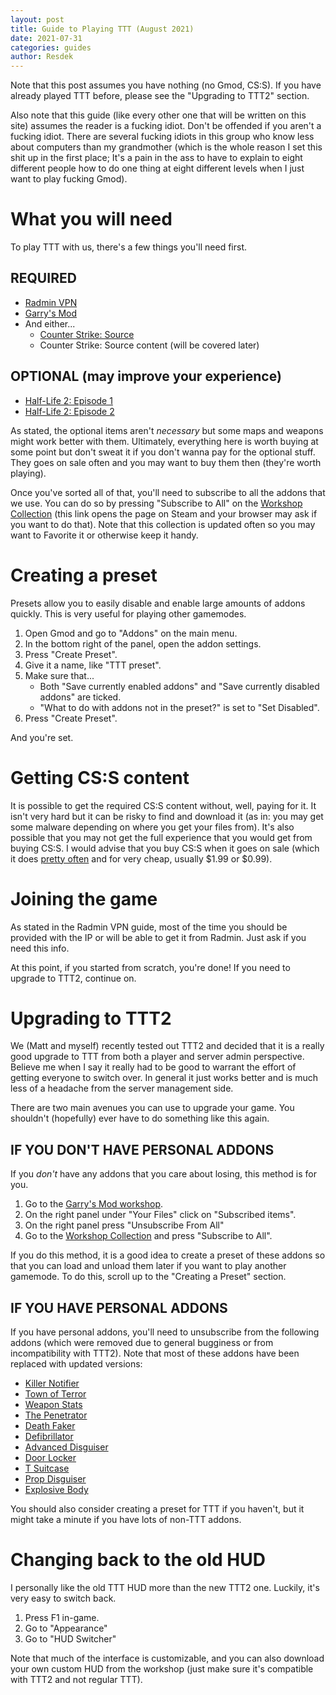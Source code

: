 ```yaml
---
layout: post
title: Guide to Playing TTT (August 2021)
date: 2021-07-31
categories: guides
author: Resdek
---
```


Note that this post assumes you have nothing (no Gmod, CS:S). If you have already played TTT before, please see the "Upgrading to TTT2" section.

Also note that this guide (like every other one that will be written on this site) assumes the reader is a fucking idiot. Don't be offended if you aren't a fucking idiot. There are several fucking idiots in this group who know less about computers than my grandmother (which is the whole reason I set this shit up in the first place; It's a pain in the ass to have to explain to eight different people how to do one thing at eight different levels when I just want to play fucking Gmod).

# What you will need

To play TTT with us, there's a few things you'll need first.

## REQUIRED
- [Radmin VPN](/guides/Radmin-VPN.html)
- [Garry's Mod](https://store.steampowered.com/app/4000/Garrys_Mod/)
- And either...
    - [Counter Strike: Source](https://store.steampowered.com/app/240/CounterStrike_Source/)
    - Counter Strike: Source content (will be covered later)

## OPTIONAL (may improve your experience)

- [Half-Life 2: Episode 1](https://store.steampowered.com/app/380/HalfLife_2_Episode_One/)
- [Half-Life 2: Episode 2](https://store.steampowered.com/app/420/HalfLife_2_Episode_Two/)

As stated, the optional items aren't *necessary* but some maps and weapons might work better with them. Ultimately, everything here is worth buying at some point but don't sweat it if you don't wanna pay for the optional stuff. They goes on sale often and you may want to buy them then (they're worth playing).

Once you've sorted all of that, you'll need to subscribe to all the addons that we use. You can do so by pressing "Subscribe to All" on the [Workshop Collection](steam://openurl/https://steamcommunity.com/sharedfiles/filedetails/?id=1960290210) (this link opens the page on Steam and your browser may ask if you want to do that). Note that this collection is updated often so you may want to Favorite it or otherwise keep it handy.

# Creating a preset 

Presets allow you to easily disable and enable large amounts of addons quickly. This is very useful for playing other gamemodes.

1. Open Gmod and go to "Addons" on the main menu.
2. In the bottom right of the panel, open the addon settings.
3. Press "Create Preset".
4. Give it a name, like "TTT preset".
5. Make sure that...
    - Both "Save currently enabled addons" and "Save currently disabled addons" are ticked.
    - "What to do with addons not in the preset?" is set to "Set Disabled".
6. Press "Create Preset".

And you're set.

# Getting CS:S content

It is possible to get the required CS:S content without, well, paying for it. It isn't very hard but it can be risky to find and download it (as in: you may get some malware depending on where you get your files from). It's also possible that you may not get the full experience that you would get from buying CS:S. I would advise that you buy CS:S when it goes on sale (which it does [pretty often](https://steamdb.info/app/240/) and for very cheap, usually $1.99 or $0.99).

# Joining the game

As stated in the Radmin VPN guide, most of the time you should be provided with the IP or will be able to get it from Radmin. Just ask if you need this info.

At this point, if you started from scratch, you're done! If you need to upgrade to TTT2, continue on.

# Upgrading to TTT2

We (Matt and myself) recently tested out TTT2 and decided that it is a really good upgrade to TTT from both a player and server admin perspective. Believe me when I say it really had to be good to warrant the effort of getting everyone to switch over. In general it just works better and is much less of a headache from the server management side.

There are two main avenues you can use to upgrade your game. You shouldn't (hopefully) ever have to do something like this again.

## IF YOU DON'T HAVE PERSONAL ADDONS

If you *don't* have any addons that you care about losing, this method is for you.

1. Go to the [Garry's Mod workshop](steam://openurl/https://steamcommunity.com/app/4000/workshop/).
2. On the right panel under "Your Files" click on "Subscribed items".
3. On the right panel press "Unsubscribe From All"
4. Go to the [Workshop Collection](steam://openurl/https://steamcommunity.com/sharedfiles/filedetails/?id=1960290210) and press "Subscribe to All".

If you do this method, it is a good idea to create a preset of these addons so that you can load and unload them later if you want to play another gamemode. To do this, scroll up to the "Creating a Preset" section.

## IF YOU HAVE PERSONAL ADDONS

If you have personal addons, you'll need to unsubscribe from the following addons (which were removed due to general bugginess or from incompatibility with TTT2). Note that most of these addons have been replaced with updated versions:

- [Killer Notifier](steam://openurl/https://steamcommunity.com/sharedfiles/filedetails/?id=167547072)
- [Town of Terror](steam://openurl/https://steamcommunity.com/sharedfiles/filedetails/?id=1092556189)
- [Weapon Stats](steam://openurl/https://steamcommunity.com/sharedfiles/filedetails/?id=300375321)
- [The Penetrator](steam://openurl/https://steamcommunity.com/sharedfiles/filedetails/?id=952516754)
- [Death Faker](steam://openurl/https://steamcommunity.com/sharedfiles/filedetails/?id=308966836)
- [Defibrillator](steam://openurl/https://steamcommunity.com/sharedfiles/filedetails/?id=801433502)
- [Advanced Disguiser](steam://openurl/https://steamcommunity.com/sharedfiles/filedetails/?id=606792331)
- [Door Locker](steam://openurl/https://steamcommunity.com/sharedfiles/filedetails/?id=290945941)
- [T Suitcase](steam://openurl/https://steamcommunity.com/sharedfiles/filedetails/?id=896084374)
- [Prop Disguiser](steam://openurl/https://steamcommunity.com/sharedfiles/filedetails/?id=310403737)
- [Explosive Body](steam://openurl/https://steamcommunity.com/sharedfiles/filedetails/?id=922459145)

You should also consider creating a preset for TTT if you haven't, but it might take a minute if you have lots of non-TTT addons.

# Changing back to the old HUD

I personally like the old TTT HUD more than the new TTT2 one. Luckily, it's very easy to switch back.

1. Press F1 in-game.
2. Go to "Appearance"
3. Go to "HUD Switcher"

Note that much of the interface is customizable, and you can also download your own custom HUD from the workshop (just make sure it's compatible with TTT2 and not regular TTT).